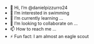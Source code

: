- 👋 Hi, I’m @danielpizzurro24
- 👀 I’m interested in swimming
- 🌱 I’m currently learning ...
- 💞️ I’m looking to collaborate on ...
- 📫 How to reach me ...
- ⚡ Fun fact: I am almost an eagle scout

<!---
danielpizzurro24/danielpizzurro24 is a ✨ special ✨ repository because its `README.md` (this file) appears on your GitHub profile.
You can click the Preview link to take a look at your changes.
--->
